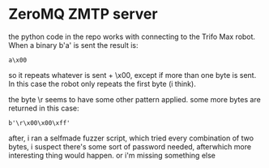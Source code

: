# ZeroMQ ZMTP server

the python code in the repo works with connecting to the Trifo Max robot. When a binary b'a' is sent the result is:

```
a\x00
```

so it repeats whatever is sent + \x00, except if more than one byte is sent. In this case the robot only repeats the first byte (i think).

the byte \r seems to have some other pattern applied. some more bytes are returned in this case:

```
b'\r\x00\x00\xff'
```

after, i ran a selfmade fuzzer script, which tried every combination of two bytes, i suspect there's some sort of password needed, afterwhich more interesting thing would happen. or i'm missing something else